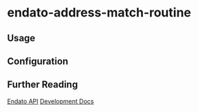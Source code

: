 # endato-address-match-routine

## Usage

## Configuration

## Further Reading
[Endato API](https://endato.readme.io/)
[Development Docs](/docs/index.md)